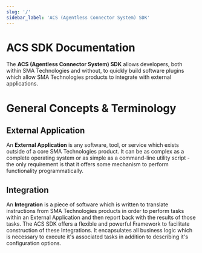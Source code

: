 ```yaml
---
slug: '/'
sidebar_label: 'ACS (Agentless Connector System) SDK'
---
```


# ACS SDK Documentation

The **ACS (Agentless Connector System) SDK** allows developers, both within SMA Technologies and without, to quickly build software plugins which allow SMA Technologies products to integrate with external applications.

# General Concepts & Terminology

## External Application
An **External Application** is any software, tool, or service which exists outside of a core SMA Technologies product. It can be as complex as a complete operating system or as simple as a command-line utility script - the only requirement is that it offers some mechanism to perform functionality programmatically.

## Integration
An **Integration** is a piece of software which is written to translate instructions from SMA Technologies products in order to perform tasks within an External Application and then report back with the results of those tasks. The ACS SDK offers a flexible and powerful Framework to facilitate construction of these Integrations. It encapsulates all business logic which is necessary to execute it's associated tasks in addition to describing it's configuration options.


